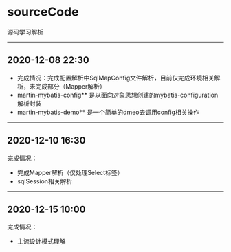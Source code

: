 # sourceCode
源码学习解析

---
## 2020-12-08 22:30
* 完成情况：完成配置解析中SqlMapConfig文件解析，目前仅完成环境相关解析，未完成部分（Mapper解析）
* martin-mybatis-config** 是以面向对象思想创建的mybatis-configuration解析封装
* martin-mybatis-demo** 是一个简单的dmeo去调用config相关操作
  
---
## 2020-12-10 16:30
完成情况：
* 完成Mapper解析（仅处理Select标签）
* sqlSession相关解析  
       
---
## 2020-12-15 10:00
完成情况：
* 主流设计模式理解


